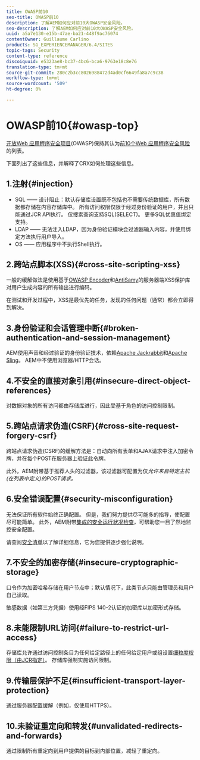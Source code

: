 ```yaml
---
title: OWASP前10
seo-title: OWASP前10
description: 了解AEM如何应对前10大OWASP安全风险。
seo-description: 了解AEM如何应对前10大OWASP安全风险。
uuid: a5a7e130-e15b-47ae-ba21-448f9ac76074
contentOwner: Guillaume Carlino
products: SG_EXPERIENCEMANAGER/6.4/SITES
topic-tags: Security
content-type: reference
discoiquuid: e5323ae8-bc37-4bc6-bca6-9763e18c8e76
translation-type: tm+mt
source-git-commit: 280c2b3cc8026988472d4ad0cf6649fa8a7c9c38
workflow-type: tm+mt
source-wordcount: '509'
ht-degree: 0%

---
```



# OWASP前10{#owasp-top}

[开放Web 应用程序安全项目](https://www.owasp.org)(OWASP)保持其认为[前10个Web 应用程序安全风险](https://www.owasp.org/index.php/OWASP_Top_Ten_Project)的列表。

下面列出了这些信息，并解释了CRX如何处理这些信息。

## 1.注射{#injection}

* SQL —— 设计阻止：默认存储库设置既不包括也不需要传统数据库，所有数据都存储在内容存储库中。 所有访问权限仅限于经过身份验证的用户，并且只能通过JCR API执行。 仅搜索查询支持SQL(SELECT)。 更多SQL优惠值绑定支持。
* LDAP —— 无法注入LDAP，因为身份验证模块会过滤器输入内容，并使用绑定方法执行用户导入。
* OS —— 应用程序中不执行Shell执行。

## 2.跨站点脚本(XSS){#cross-site-scripting-xss}

一般的缓解做法是使用基于[OWASP Encoder](https://www.owasp.org/index.php/OWASP_Java_Encoder_Project)和[AntiSamy](https://www.owasp.org/index.php/Category:OWASP_AntiSamy_Project)的服务器端XSS保护库对用户生成内容的所有输出进行编码。

在测试和开发过程中，XSS是最优先的任务，发现的任何问题（通常）都会立即得到解决。

## 3.身份验证和会话管理中断{#broken-authentication-and-session-management}

AEM使用声音和经过验证的身份验证技术，依赖[Apache Jackrabbit](https://jackrabbit.apache.org/)和[Apache Sling](https://sling.apache.org/)。 AEM中不使用浏览器/HTTP会话。

## 4.不安全的直接对象引用{#insecure-direct-object-references}

对数据对象的所有访问都由存储库进行，因此受基于角色的访问控制限制。

## 5.跨站点请求伪造(CSRF){#cross-site-request-forgery-csrf}

跨站点请求伪造(CSRF)的缓解方法是：自动向所有表单和AJAX请求中注入加密令牌，并在每个POST在服务器上验证此令牌。

此外，AEM附带基于推荐人头的过滤器，该过滤器可配置为仅&#x200B;*允许来自特定主机(在列表中定义)的POST请求。*

## 6.安全错误配置{#security-misconfiguration}

无法保证所有软件始终正确配置。 但是，我们努力提供尽可能多的指导，使配置尽可能简单。 此外，AEM附带[集成的安全运行状况检查](/help/sites-administering/operations-dashboard.md)，可帮助您一目了然地监控安全配置。

请查阅[安全清单](/help/sites-administering/security-checklist.md)以了解详细信息，它为您提供逐步强化说明。

## 7.不安全的加密存储{#insecure-cryptographic-storage}

口令作为加密哈希存储在用户节点中；默认情况下，此类节点只能由管理员和用户自己读取。

敏感数据（如第三方凭据）使用经FIPS 140-2认证的加密库以加密形式存储。

## 8.未能限制URL访问{#failure-to-restrict-url-access}

存储库允许通过访问控制条目为任何给定路径上的任何给定用户或组设置[细粒度权限（由JCR指定）](https://docs.adobe.com/content/docs/en/spec/jcr/2.0/16_Access_Control_Management.html)。 存储库强制实施访问限制。

## 9.传输层保护不足{#insufficient-transport-layer-protection}

通过服务器配置缓解（例如，仅使用HTTPS）。

## 10.未验证重定向和转发{#unvalidated-redirects-and-forwards}

通过限制所有重定向到用户提供的目标到内部位置，减轻了重定向。

